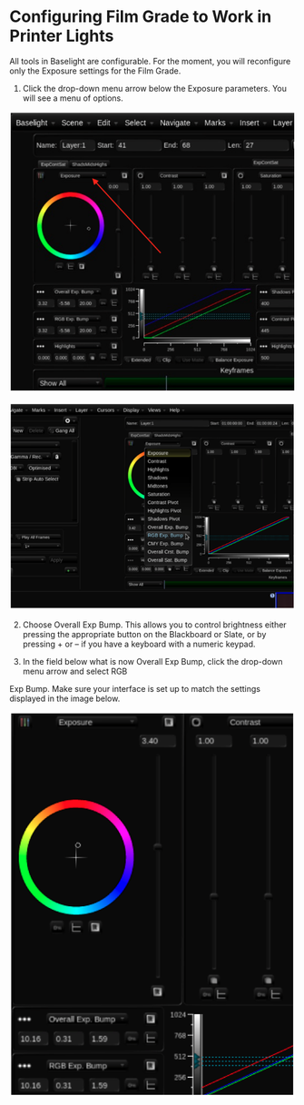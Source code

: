 # Configuring Film Grade to Work in Printer Lights



All tools in Baselight are configurable. For the moment, you will reconfigure only the Exposure settings for the Film Grade.

1. Click the drop-down menu arrow below the Exposure parameters. You will see a menu of options.

![Image 26. Film Grade parameters. An upside-down arrow means you can access a drop-down menu.](../.gitbook/assets/2021-10-06-00.21.53.png)


![Image 27. Open drop-down menu](../.gitbook/assets/2021-10-06-00.22.21.png)

2.  Choose Overall Exp Bump. This allows you to control brightness either pressing the appropriate button on the Blackboard or Slate, or by pressing + or – if you have a keyboard with a numeric keypad.

3.  In the field below what is now Overall Exp Bump, click the drop-down menu arrow and select RGB

Exp Bump. Make sure your interface is set up to match the settings displayed in the image below.

![Image 28. Film Grade reconfigured with Overall Exposure Bump and RGB Exposure Bumps selected below the main Exposure controls](../.gitbook/assets/2021-10-06-00.22.58.png)
